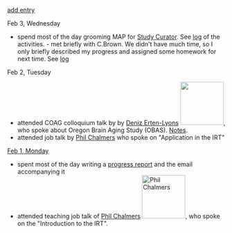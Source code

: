 [add entry](https://github.com/andkov/about/edit/master/2016/feb/README.md)

Feb 3, Wednesday  
- spend most of the day grooming MAP for [Study Curator](https://github.com/IALSA/ialsa-study-curator). See [log]() of the activities. - met briefly with C.Brown. We didn't have much time, so I only briefly described my progress and assigned some homework for next time. See [log](https://github.com/IALSA/MAP/issues/16)

Feb 2, Tuesday   
- attended COAG colloquium talk by by [Deniz Erten-Lyons](http://www.ohsu.edu/xd/research/centers-institutes/neurology/alzheimers/faculty-staff/erten-lyons.cfm) <img src="http://www.ohsu.edu/xd/research/centers-institutes/neurology/alzheimers/faculty-staff/images/Erten-Lyons-Headshot.jpg" width="100px">, who spoke about Oregon Brain Aging Study (OBAS). [Notes](https://github.com/andkov/about/blob/master/2016/feb/2016-02-02.md).  
- attended job talk by [Phil Chalmers](https://github.com/philchalmers) who spoke on "Application in the IRT"  

[Feb 1, Monday]()
- spent most of the day writing a [progress report](https://github.com/andkov/about/blob/master/2016/feb/2016-02-01-progress-report.md) and the email accompanying it
- attended teaching job talk of [Phil Chalmers](https://github.com/philchalmers) <img src="http://www.isryorku.ca/wp-content/uploads/bfi_thumb/Phil-Chalmers-mh7j5i1akqmhwb7zvbr0p4fpy042zleh6kcfu70bm8.png" alt="Phil Chalmers" width="100">, who spoke on the "Introduction to the IRT". 






